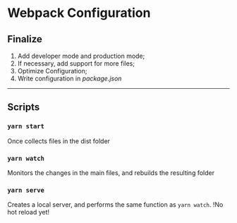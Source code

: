 # Webpack Configuration
 
## Finalize

1. Add developer mode and production mode;
2. If necessary, add support for more files;
3. Optimize Configuration;
4. Write configuration in *package.json*

***

## Scripts

### `yarn start`

Once collects files in the dist folder

### `yarn watch`

Monitors the changes in the main files, and rebuilds the resulting folder

### `yarn serve`

Creates a local server, and performs the same function as `yarn watch`. !No hot reload yet!